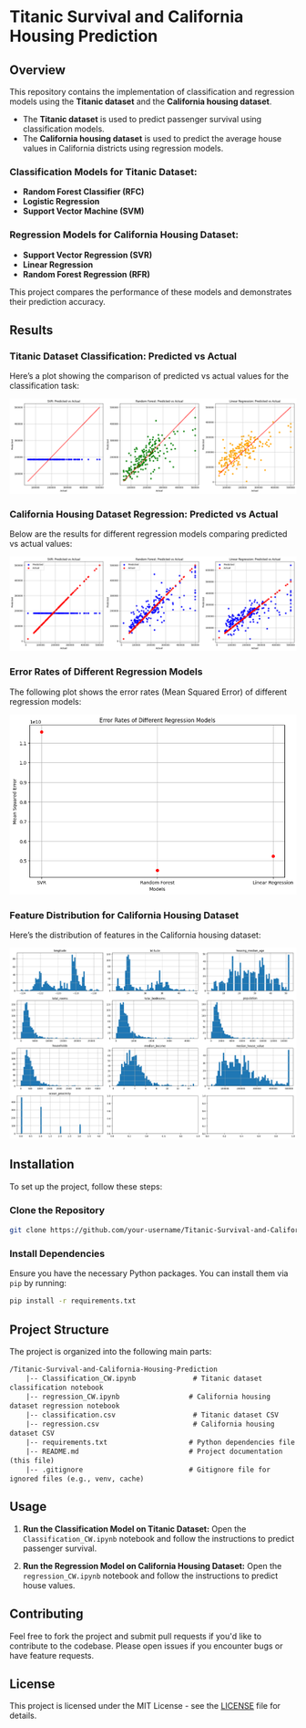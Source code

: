 
# Titanic Survival and California Housing Prediction

## Overview
This repository contains the implementation of classification and regression models using the **Titanic dataset** and the **California housing dataset**.

- The **Titanic dataset** is used to predict passenger survival using classification models.
- The **California housing dataset** is used to predict the average house values in California districts using regression models.

### Classification Models for Titanic Dataset:
- **Random Forest Classifier (RFC)**
- **Logistic Regression**
- **Support Vector Machine (SVM)**

### Regression Models for California Housing Dataset:
- **Support Vector Regression (SVR)** 
- **Linear Regression**
- **Random Forest Regression (RFR)**

This project compares the performance of these models and demonstrates their prediction accuracy.

## Results

### Titanic Dataset Classification: Predicted vs Actual
Here’s a plot showing the comparison of predicted vs actual values for the classification task:

![Predicted vs Actual Titanic Classification](predicted%20vs%20acctual.png)

### California Housing Dataset Regression: Predicted vs Actual
Below are the results for different regression models comparing predicted vs actual values:

![SVR: Predicted vs Actual](actual%20vs%20predict%20dots.png)

### Error Rates of Different Regression Models
The following plot shows the error rates (Mean Squared Error) of different regression models:

![Error Rates of Different Models](error%20rate.png)

### Feature Distribution for California Housing Dataset
Here’s the distribution of features in the California housing dataset:

![Feature Distribution](Reg_plt.png)

## Installation
To set up the project, follow these steps:

### Clone the Repository
```bash
git clone https://github.com/your-username/Titanic-Survival-and-California-Housing-Prediction.git
```

### Install Dependencies
Ensure you have the necessary Python packages. You can install them via `pip` by running:
```bash
pip install -r requirements.txt
```

## Project Structure
The project is organized into the following main parts:

```
/Titanic-Survival-and-California-Housing-Prediction
    |-- Classification_CW.ipynb              # Titanic dataset classification notebook
    |-- regression_CW.ipynb                 # California housing dataset regression notebook
    |-- classification.csv                   # Titanic dataset CSV
    |-- regression.csv                       # California housing dataset CSV
    |-- requirements.txt                    # Python dependencies file
    |-- README.md                           # Project documentation (this file)
    |-- .gitignore                          # Gitignore file for ignored files (e.g., venv, cache)
```

## Usage
1. **Run the Classification Model on Titanic Dataset:**
   Open the `Classification_CW.ipynb` notebook and follow the instructions to predict passenger survival.

2. **Run the Regression Model on California Housing Dataset:**
   Open the `regression_CW.ipynb` notebook and follow the instructions to predict house values.

## Contributing
Feel free to fork the project and submit pull requests if you'd like to contribute to the codebase. Please open issues if you encounter bugs or have feature requests.

## License
This project is licensed under the MIT License - see the [LICENSE](LICENSE) file for details.
